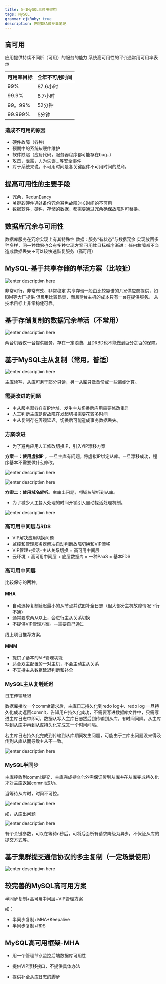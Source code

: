 ```yaml
---
title: 5-1MySQL高可用架构
tags: MySQL
grammar_cjkRuby: true
description: 网易DBA微专业笔记
---
```

## 高可用
应用提供持续不间断（可用）的服务的能力
系统高可用性的平价通常用可用率表示

|可用率目标|全年不可用时间
| --- |---|
|99%|87.6小时|
|99.9%|8.7小时|
|99。99%|52分钟|
|99.999%|5分钟|

### 造成不可用的原因
- 硬件故障（各种）
- 预期中的系统软硬件维护
- 软件缺陷（应用代码，服务器程序都可能存在bug..）
- 攻击，泄露，人为失误...等安全事件
- 对于系统来说，不可用时间是各关键组件不可用时间的总和。

## 提高可用性的主要手段
- 冗余，RedunDancy
- 关键软硬件通过备份冗余避免故障时长时间的不可用
- 数据软件，硬件，存储的数据，都需要通过冗余确保故障时可替换。

## 数据库冗余与可用性
数据库服务在冗余实现上有其特殊性
数据：服务“有状态”与数据冗余
实现放回多种多样，同一种数据也会有多种实现方案
可用性目标循序渐进：
任何故障都不会造成数据丢失→可以较快速恢复服务（高可用）

## MySQL-基于共享存储的单活方案（比较扯）

![enter description here][1]

非常可行，非常有效、非常稳定
共享存储一般由比较靠谱的几家供应商提供，如IBM等大厂提供
但费用比较昂贵，而且两台主机的成本只有一台在提供服务。
从技术目标上非常稳健可靠。
## 基于存储复制的数据冗余单活（不常用）

![enter description here][2]

两台机器仅一台提供服务，存在一定浪费，且DRBD也不能做到百分之百的保障。

## 基于MySQL主从复制（常用，普适）

![enter description here][3]

主库读写，从库可用于部分只读，另一从库只做备份或一些离线计算。

### 需要改进的问题
- 主从服务器各自有IP地址，发生主从切换后应用需要修改重启
- 人工判断主库是否故障在发起切换需要花较多时间
- 主从复制存在客观延迟，切换后可能造成事务数据丢失。

### 方案改进
- 为了避免应用人工修改切换IP，引入VIP漂移方案

 
 **方案一：使用虚拟IP** 。一旦主库有问题，将虚拟IP绑定从库。一旦漂移成功，程序基本不需要做什么修改。



![enter description here][4]

![enter description here][5]


**方案二：使用域名解析**。主库出问题，将域名解析到从库。

- 为了减少人工接入处理的时间开销引入自动探活处理机制。

![enter description here][6]

### 高可用中间层与RDS

- VIP解决应用切换问题
- 监控和管理服务器解决自动判断故障切换和VIP漂移
- VIP管理+探活+主从关系切换 = 高可用中间层
- 云环境 + 高可用中间层 + 底层数据库 = 一种PaaS = 基本RDS

### 高可用中间层

比较保守的两种。

#### MHA
- 自动选择复制延迟最小的从节点并试图补全日志（但大部分主机故障情况下行不通）
- 通常要求两从以上，会进行主从关系切换
- 不提供VIP管理方案。--需要自己通过

线上项目推荐方案。

#### MMM
- 提供了基本的VIP管理功能
- 适合双主配置的一对主机，不会主动主从关系
- 不支持主从数据延迟判断和补全
### MySQL主从复制延迟
日志传输延迟

数据库接收一个commit请求后，主库日志持久化到redo log中，redo log 一旦持久化成功返回commit，告知用户持久化成功，不需要写进数据库文件中，只需写进主库日志中即可。数据从写入主库日志然后到传输到从库，有时间间隔。从主库写到从库中再到从库持久化完成又一个时间间隔。

若主库日志持久化完成到传输到从库期间发生问题，可能由于主库出问题没来得及传到从库从而导致主从不一致。

![enter description here][7]

### MySQL半同步

主库接收到commit提交，主库完成持久化外需保证传到从库并在从库完成持久化才对主库返回commit成功。

当等待从库时，时间不可控。

![enter description here][8]

如，从库出问题

![enter description here][9]

有个关键参数，可以在等待n秒后，可将后面所有请求降级为异步，不保证从库的提交方式等。



## 基于集群提交通信协议的多主复制（一定场景使用）

![enter description here][10]

## 较完善的MySQL高可用方案

半同步复制+高可用中间层+VIP管理方案

如：
- 半同步复制+MHA+Keepalive
- 半同步复制+RDS

## MySQL高可用框架-MHA
- 用一个管理节点监控后端数据库可用性
- 提供VIP漂移接口，不提供具体办法
- 提供补全从库日志的脚步



  [1]: https://assets.windcoder.com/xiaoshujiang/mysql_study_gaokeyung01.png "mysql_study_gaokeyung01"
  [2]: https://assets.windcoder.com/xiaoshujiang/mysql_study_gaokeyung02.png "mysql_study_gaokeyung02"
  [3]: https://assets.windcoder.com/xiaoshujiang/mysql_study_gaokeyung03.png "mysql_study_gaokeyung03"
  [4]: https://assets.windcoder.com/xiaoshujiang/mysql_study_gaokeyung05.png "mysql_study_gaokeyung05"
  [5]: https://assets.windcoder.com/xiaoshujiang/mysql_study_gaokeyung06.png "mysql_study_gaokeyung06"
  [6]: https://assets.windcoder.com/xiaoshujiang/mysql_study_gaokeyung08.png "mysql_study_gaokeyung08"
  [7]: https://assets.windcoder.com/xiaoshujiang/mysql_study_gaokeyung09.png "mysql_study_gaokeyung09"
  [8]: https://assets.windcoder.com/xiaoshujiang/mysql_study_gaokeyung010.png "mysql_study_gaokeyung010"
  [9]: https://assets.windcoder.com/xiaoshujiang/mysql_study_gaokeyung011.png "mysql_study_gaokeyung011"
  [10]: https://assets.windcoder.com/xiaoshujiang/mysql_study_gaokeyung04.png "mysql_study_gaokeyung04"